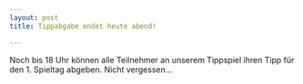 ```yaml
---
layout: post
title: Tippabgabe endet heute abend!

---
```


Noch bis 18 Uhr können alle Teilnehmer an unserem Tippspiel ihren Tipp für den 1. Spieltag abgeben. Nicht vergessen...


